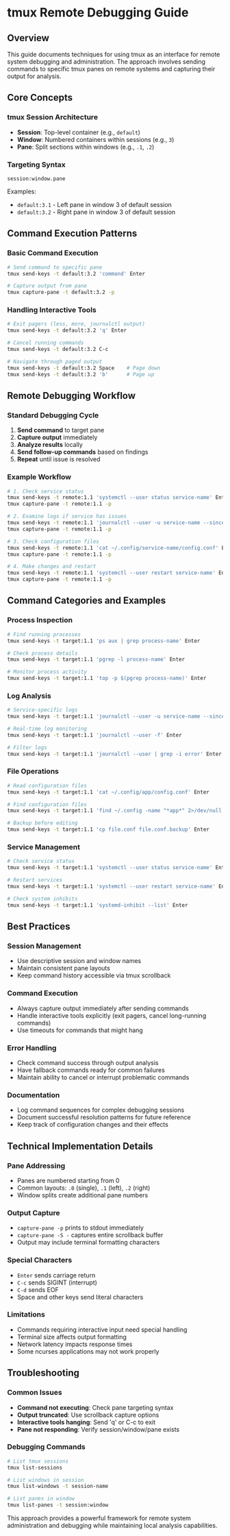 # tmux Remote Debugging Guide

## Overview

This guide documents techniques for using tmux as an interface for remote system debugging and administration. The approach involves sending commands to specific tmux panes on remote systems and capturing their output for analysis.

## Core Concepts

### tmux Session Architecture
- **Session**: Top-level container (e.g., `default`)
- **Window**: Numbered containers within sessions (e.g., `3`)
- **Pane**: Split sections within windows (e.g., `.1`, `.2`)

### Targeting Syntax
```
session:window.pane
```
Examples:
- `default:3.1` - Left pane in window 3 of default session
- `default:3.2` - Right pane in window 3 of default session

## Command Execution Patterns

### Basic Command Execution
```bash
# Send command to specific pane
tmux send-keys -t default:3.2 'command' Enter

# Capture output from pane
tmux capture-pane -t default:3.2 -p
```

### Handling Interactive Tools
```bash
# Exit pagers (less, more, journalctl output)
tmux send-keys -t default:3.2 'q' Enter

# Cancel running commands
tmux send-keys -t default:3.2 C-c

# Navigate through paged output
tmux send-keys -t default:3.2 Space    # Page down
tmux send-keys -t default:3.2 'b'      # Page up
```

## Remote Debugging Workflow

### Standard Debugging Cycle
1. **Send command** to target pane
2. **Capture output** immediately
3. **Analyze results** locally
4. **Send follow-up commands** based on findings
5. **Repeat** until issue is resolved

### Example Workflow
```bash
# 1. Check service status
tmux send-keys -t remote:1.1 'systemctl --user status service-name' Enter
tmux capture-pane -t remote:1.1 -p

# 2. Examine logs if service has issues
tmux send-keys -t remote:1.1 'journalctl --user -u service-name --since "1 hour ago"' Enter
tmux capture-pane -t remote:1.1 -p

# 3. Check configuration files
tmux send-keys -t remote:1.1 'cat ~/.config/service-name/config.conf' Enter
tmux capture-pane -t remote:1.1 -p

# 4. Make changes and restart
tmux send-keys -t remote:1.1 'systemctl --user restart service-name' Enter
tmux capture-pane -t remote:1.1 -p
```

## Command Categories and Examples

### Process Inspection
```bash
# Find running processes
tmux send-keys -t target:1.1 'ps aux | grep process-name' Enter

# Check process details
tmux send-keys -t target:1.1 'pgrep -l process-name' Enter

# Monitor process activity
tmux send-keys -t target:1.1 'top -p $(pgrep process-name)' Enter
```

### Log Analysis
```bash
# Service-specific logs
tmux send-keys -t target:1.1 'journalctl --user -u service-name --since "today"' Enter

# Real-time log monitoring
tmux send-keys -t target:1.1 'journalctl --user -f' Enter

# Filter logs
tmux send-keys -t target:1.1 'journalctl --user | grep -i error' Enter
```

### File Operations
```bash
# Read configuration files
tmux send-keys -t target:1.1 'cat ~/.config/app/config.conf' Enter

# Find configuration files
tmux send-keys -t target:1.1 'find ~/.config -name "*app*" 2>/dev/null' Enter

# Backup before editing
tmux send-keys -t target:1.1 'cp file.conf file.conf.backup' Enter
```

### Service Management
```bash
# Check service status
tmux send-keys -t target:1.1 'systemctl --user status service-name' Enter

# Restart services
tmux send-keys -t target:1.1 'systemctl --user restart service-name' Enter

# Check system inhibits
tmux send-keys -t target:1.1 'systemd-inhibit --list' Enter
```

## Best Practices

### Session Management
- Use descriptive session and window names
- Maintain consistent pane layouts
- Keep command history accessible via tmux scrollback

### Command Execution
- Always capture output immediately after sending commands
- Handle interactive tools explicitly (exit pagers, cancel long-running commands)
- Use timeouts for commands that might hang

### Error Handling
- Check command success through output analysis
- Have fallback commands ready for common failures
- Maintain ability to cancel or interrupt problematic commands

### Documentation
- Log command sequences for complex debugging sessions
- Document successful resolution patterns for future reference
- Keep track of configuration changes and their effects

## Technical Implementation Details

### Pane Addressing
- Panes are numbered starting from 0
- Common layouts: `.0` (single), `.1` (left), `.2` (right)
- Window splits create additional pane numbers

### Output Capture
- `capture-pane -p` prints to stdout immediately
- `capture-pane -S -` captures entire scrollback buffer
- Output may include terminal formatting characters

### Special Characters
- `Enter` sends carriage return
- `C-c` sends SIGINT (interrupt)
- `C-d` sends EOF
- Space and other keys send literal characters

### Limitations
- Commands requiring interactive input need special handling
- Terminal size affects output formatting
- Network latency impacts response times
- Some ncurses applications may not work properly

## Troubleshooting

### Common Issues
- **Command not executing**: Check pane targeting syntax
- **Output truncated**: Use scrollback capture options
- **Interactive tools hanging**: Send 'q' or C-c to exit
- **Pane not responding**: Verify session/window/pane exists

### Debugging Commands
```bash
# List tmux sessions
tmux list-sessions

# List windows in session
tmux list-windows -t session-name

# List panes in window
tmux list-panes -t session:window
```

This approach provides a powerful framework for remote system administration and debugging while maintaining local analysis capabilities.